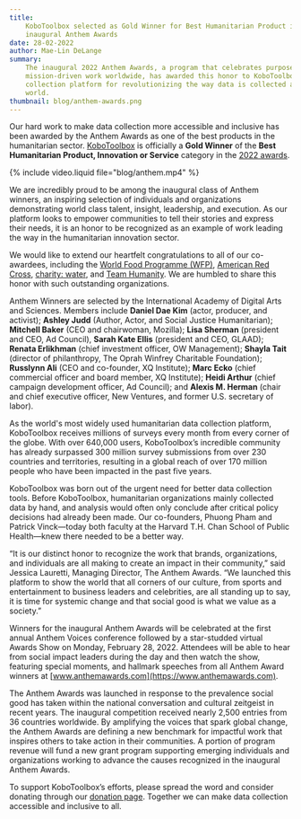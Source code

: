 ```yaml
---
title:
    KoboToolbox selected as Gold Winner for Best Humanitarian Product in the
    inaugural Anthem Awards
date: 28-02-2022
author: Mae-Lin DeLange
summary:
    The inaugural 2022 Anthem Awards, a program that celebrates purpose and
    mission-driven work worldwide, has awarded this honor to KoboToolbox’s data
    collection platform for revolutionizing the way data is collected across the
    world.
thumbnail: blog/anthem-awards.png
---
```


Our hard work to make data collection more accessible and inclusive has been
awarded by the Anthem Awards as one of the best products in the humanitarian
sector. [KoboToolbox](https://www.kobotoolbox.org/) is officially a **Gold
Winner** of the **Best Humanitarian Product, Innovation or Service** category in
the
[2022 awards](https://www.anthemawards.com/winners/list/#humanitarian-action-services/product-innovation-or-service-categories-not-for-profit/1976/25391).

{% include video.liquid file="blog/anthem.mp4" %}

We are incredibly proud to be among the inaugural class of Anthem winners, an
inspiring selection of individuals and organizations demonstrating world class
talent, insight, leadership, and execution. As our platform looks to empower
communities to tell their stories and express their needs, it is an honor to be
recognized as an example of work leading the way in the humanitarian innovation
sector.

We would like to extend our heartfelt congratulations to all of our co-awardees,
including the
[World Food Programme (WFP)](https://cdn.wfp.org/2020/technology-innovation-peaceprize/),
[American Red Cross](https://www.redcross.org/get-help/disaster-relief-and-recovery-services/meet-clara.html),
[charity: water](https://www.charitywater.org/), and
[Team Humanity](https://teamhumanity.info/). We are humbled to share this honor
with such outstanding organizations.

Anthem Winners are selected by the International Academy of Digital Arts and
Sciences. Members include **Daniel Dae Kim** (actor, producer, and activist);
**Ashley Judd** (Author, Actor, and Social Justice Humanitarian); **Mitchell
Baker** (CEO and chairwoman, Mozilla); **Lisa Sherman** (president and CEO, Ad
Council), **Sarah Kate Ellis** (president and CEO, GLAAD); **Renata Erlikhman**
(chief investment officer, OW Management); **Shayla Tait** (director of
philanthropy, The Oprah Winfrey Charitable Foundation); **Russlynn Ali** (CEO
and co-founder, XQ Institute); **Marc Ecko** (chief commercial officer and board
member, XQ Institute); **Heidi Arthur** (chief campaign development officer, Ad
Council); and **Alexis M. Herman** (chair and chief executive officer, New
Ventures, and former U.S. secretary of labor).

As the world's most widely used humanitarian data collection platform,
KoboToolbox receives millions of surveys every month from every corner of the
globe. With over 640,000 users, KoboToolbox’s incredible community has already
surpassed 300 million survey submissions from over 230 countries and
territories, resulting in a global reach of over 170 million people who have
been impacted in the past five years.

KoboToolbox was born out of the urgent need for better data collection tools.
Before KoboToolbox, humanitarian organizations mainly collected data by hand,
and analysis would often only conclude after critical policy decisions had
already been made. Our co-founders, Phuong Pham and Patrick Vinck—today both
faculty at the Harvard T.H. Chan School of Public Health—knew there needed to be
a better way.

“It is our distinct honor to recognize the work that brands, organizations, and
individuals are all making to create an impact in their community,” said Jessica
Lauretti, Managing Director, The Anthem Awards. “We launched this platform to
show the world that all corners of our culture, from sports and entertainment to
business leaders and celebrities, are all standing up to say, it is time for
systemic change and that social good is what we value as a society.”

Winners for the inaugural Anthem Awards will be celebrated at the first annual
Anthem Voices conference followed by a star-studded virtual Awards Show on
Monday, February 28, 2022. Attendees will be able to hear from social impact
leaders during the day and then watch the show, featuring special moments, and
hallmark speeches from all Anthem Award winners at
[www.anthemawards.com](https://www.anthemawards.com).

The Anthem Awards was launched in response to the prevalence social good has
taken within the national conversation and cultural zeitgeist in recent years.
The inaugural competition received nearly 2,500 entries from 36 countries
worldwide. By amplifying the voices that spark global change, the Anthem Awards
are defining a new benchmark for impactful work that inspires others to take
action in their communities. A portion of program revenue will fund a new grant
program supporting emerging individuals and organizations working to advance the
causes recognized in the inaugural Anthem Awards.

To support KoboToolbox’s efforts, please spread the word and consider donating
through our [donation page](https://www.kobotoolbox.org/donate/). Together we
can make data collection accessible and inclusive to all.
